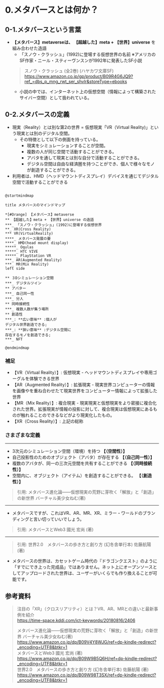 # 0.メタバースとは何か？

## 0-1.メタバースという言葉

- **【メタバース】metaverseは、 【超越した】meta + 【世界】universe** を組み合わせた造語
    - 「スノウ・クラッシュ」(1992)に登場する仮想世界の名前 ※アメリカのSF作家・ニール・スティーヴンスンが1992年に発表したSF小説
    > スノウ・クラッシュ (全2巻) (ハヤカワ文庫SF)  
    > <https://www.amazon.co.jp/gp/product/B09R4G6JQ9?ref_=dbs_p_mng_rwt_ser_shvlr&storeType=ebooks>  
    - 小説の中では、インターネット上の仮想空間（情報によって構築されたサイバー空間）として扱われている。

## 0-2.メタバースの定義

- 現実（Reality）とは別な第2の世界 = 仮想現実「VR（Virtual Reality)」という現実とは別のデジタル空間。
    - その特徴として以下の側面を持っている。
        - 現実をシミュレーションすることが空間。
        - 複数の人が同じ空間で活動することができる。
        - アバタを通して現実とは別な自分で活動することができる。
        - デジタル空間は自由な経済圏を持つことができ、個人で様々なモノが創造することができる。
- 利用者は、HMD（ヘッドマウントディスプレイ）デバイスを通じてデジタル空間で活動することができる

```plantuml

@startmindmap

title メタバースのマインドマップ

*[#Orange] 【メタバース】metaverse
** 【超越した】meta + 【世界】universe の造語
***_ 「スノウ・クラッシュ」(1992)に登場する仮想世界
**_ XR(Cross Reality)
*** VR(VirtualReality)
****_ メタバース発展の要
****_ HMD(head mount display)
*****_ Oqulas
*****_ HTC VIVE
*****_ PlayStation VR
***_ AR(Augmented Reality)
***_ MR(Mix Reality)
left side

** ３Dシミュレーション空間
***_ デジタルツイン
** アバター
***_ 自己同一性
***_ 分人
** 同時接続性
***_ 複数人数が集う場所
** 創造性
***_: **広い意味** :個人が
デジタル世界創造できる;
***_: **狭い意味** :デジタル空間に
存在するモノを創造できる;
***_ NFT

@endmindmap

```

### 補足

- 【VR（Virtual Reality）】: 仮想現実 - ヘッドマウントディスプレイや専用ゴーグルを体験できる世界
- 【AR（Augmented Reality）】: 拡張現実 - 現実世界コンピューターの情報を画像やを重ね合わせたて現実世界をコンピューター情報によって拡張した世界
- 【MR（Mix Reality）】: 複合現実 - 現実現実と仮想現実をより密接に複合化された世界。拡張現実が情報の投影に対して、複合現実は仮想現実にあるものが触れることのできるなどがより現実化したもの。
- 【XR（Cross Reality）】: 上記の総称

### さまざまな定義

---

- 3次元のシミュレーション空間（環境）を持つ **【（空間性）】**
- 自己投影性のためのオブジェクト（アバタ）が存在する **【（自己同一性）】**
- 複数のアバタが、同一の三次元空間を共有することができる **【（同時接続性）】**
- 空間内に、オブジェクト（アイテム）を創造することができる。 **【（創造性）】**

> 引用: メタバース進化論――仮想現実の荒野に芽吹く「解放」と「創造」の新世界 バーチャル美少女ねむ(著)  

---

- メタバースですが、これはVR、AR、MR、XR、ミラー・ワールドのブランディングと言い切っていいでしょう。

> 引用: メタバースとWeb3 國光 宏尚 (著)  

---

> 引用: 世界2.0　メタバースの歩き方と創り方 (幻冬舎単行本) 佐藤航陽  (著)  

- メタバースの世界は、カセットゲーム時代の『ドラゴンクエスト』のように「すでにでき上った完成品」ではありません。ネット上にオープンソースとしてアップロードされた世界は、ユーザーがいくらでも作り換えることが可能です。

## 参考資料

> 注目の「XR」（クロスリアリティ）とは？VR、AR、MRとの違いと最新事例を紹介  
> <https://time-space.kddi.com/ict-keywords/20180816/2406>  
>  
> メタバース進化論――仮想現実の荒野に芽吹く「解放」と「創造」の新世界 バーチャル美少女ねむ(著)  
> <https://www.amazon.co.jp/dp/B09V4Y8WJG/ref=dp-kindle-redirect?_encoding=UTF8&btkr=1>  
> メタバースとWeb3 國光 宏尚 (著)  
> <https://www.amazon.co.jp/dp/B09W9B5Q6H/ref=dp-kindle-redirect?_encoding=UTF8&btkr=1>  
> 世界2.0　メタバースの歩き方と創り方 (幻冬舎単行本) 佐藤航陽  (著)  
> <https://www.amazon.co.jp/dp/B09W98T3SX/ref=dp-kindle-redirect?_encoding=UTF8&btkr=1>  
